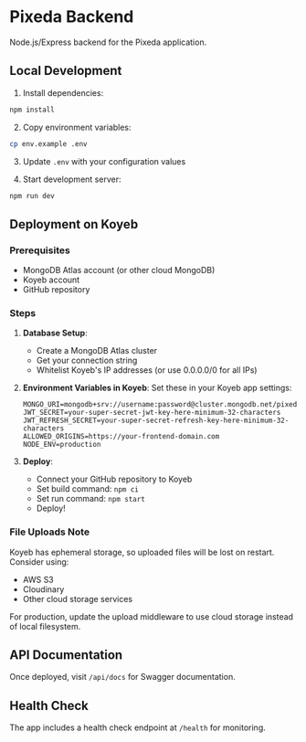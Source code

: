 # Pixeda Backend

Node.js/Express backend for the Pixeda application.

## Local Development

1. Install dependencies:
```bash
npm install
```

2. Copy environment variables:
```bash
cp env.example .env
```

3. Update `.env` with your configuration values

4. Start development server:
```bash
npm run dev
```

## Deployment on Koyeb

### Prerequisites
- MongoDB Atlas account (or other cloud MongoDB)
- Koyeb account
- GitHub repository

### Steps

1. **Database Setup**: 
   - Create a MongoDB Atlas cluster
   - Get your connection string
   - Whitelist Koyeb's IP addresses (or use 0.0.0.0/0 for all IPs)

2. **Environment Variables in Koyeb**:
   Set these in your Koyeb app settings:
   ```
   MONGO_URI=mongodb+srv://username:password@cluster.mongodb.net/pixeda
   JWT_SECRET=your-super-secret-jwt-key-here-minimum-32-characters
   JWT_REFRESH_SECRET=your-super-secret-refresh-key-here-minimum-32-characters
   ALLOWED_ORIGINS=https://your-frontend-domain.com
   NODE_ENV=production
   ```

3. **Deploy**:
   - Connect your GitHub repository to Koyeb
   - Set build command: `npm ci`
   - Set run command: `npm start`
   - Deploy!

### File Uploads Note
Koyeb has ephemeral storage, so uploaded files will be lost on restart. Consider using:
- AWS S3
- Cloudinary
- Other cloud storage services

For production, update the upload middleware to use cloud storage instead of local filesystem.

## API Documentation
Once deployed, visit `/api/docs` for Swagger documentation.

## Health Check
The app includes a health check endpoint at `/health` for monitoring.

